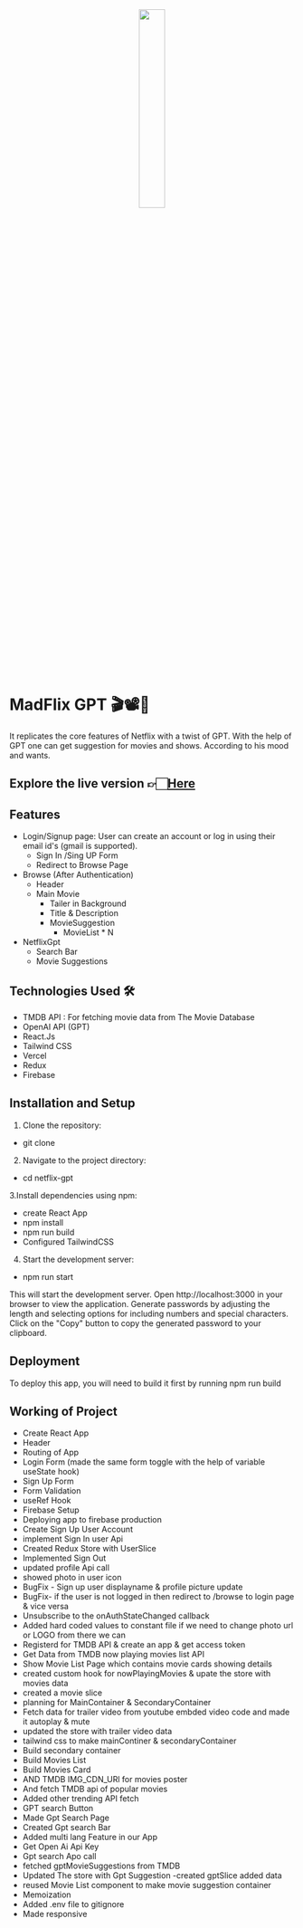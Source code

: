 <div align='center'><img style="width:30%" src='![MADFLIX](https://github.com/ImSakshiRai/MADFLIX-GPT/assets/92684307/1686549a-6ce3-4358-98cc-65724e4c781d)
'/></div>

# MadFlix GPT 🎬📽️🍿
It replicates the core features of Netflix with a twist of GPT.
With the help of GPT one can get suggestion  for movies and shows. 
According to his mood and wants.
 

## Explore the live version 👉🏻[Here](https://madflix-gpt-iamsakshirai.vercel.app/) 


## Features
- Login/Signup page: User can create an account or log in using their email id's (gmail is supported).
     - Sign In /Sing UP Form
     - Redirect to Browse Page
- Browse (After Authentication)
   - Header
   - Main Movie
      - Tailer in Background
      - Title & Description
      - MovieSuggestion
           - MovieList * N
- NetflixGpt
   - Search Bar
   - Movie Suggestions


## Technologies Used 🛠️
- TMDB API  : For fetching movie data from The Movie Database
- OpenAI API (GPT)
- React.Js
- Tailwind CSS
- Vercel
- Redux
- Firebase

## Installation and Setup
1. Clone the repository:
- git clone

2. Navigate to the project directory: 
- cd netflix-gpt

3.Install dependencies using npm:
- create React App
- npm install
- npm run build
- Configured TailwindCSS

4. Start the development server:
- npm run start 

This will start the development server. Open http://localhost:3000 in your browser to view the application.
Generate passwords by adjusting the length and selecting options for including numbers and special characters.
Click on the "Copy" button to copy the generated password to your clipboard.

## Deployment
To deploy this app, you will need to build it first by running
npm run build

## Working of Project
- Create React App
- Header
- Routing of App
- Login Form  (made the same form toggle  with the help of variable useState hook)
- Sign Up Form
- Form Validation
- useRef Hook
- Firebase Setup
- Deploying app to firebase production
- Create Sign Up User Account
- implement Sign In user Api
- Created Redux Store with UserSlice
- Implemented Sign Out
- updated profile Api call
- showed photo in user icon
- BugFix - Sign up user displayname & profile picture update
- BugFix- if the user is  not logged in then redirect to /browse to login page & vice versa 
- Unsubscribe to the onAuthStateChanged callback
- Added hard coded values to constant file if we need to change photo url or LOGO from there we can
- Registerd for TMDB API & create an app & get access token 
- Get Data from TMDB now playing movies list API
-  Show Movie List Page which contains movie cards showing details
- created custom hook for nowPlayingMovies & upate the store with movies data
- created a movie slice
- planning for MainContainer & SecondaryContainer 
- Fetch data for trailer video from youtube embded video code and made it autoplay & mute
- updated the store with trailer video data
- tailwind css to make mainContiner & secondaryContainer 
- Build secondary container
- Build Movies List
- Build Movies Card
- AND TMDB IMG_CDN_URl for movies poster
- And fetch TMDB api of popular movies
- Added other trending API fetch
- GPT search Button
- Made Gpt Search Page
- Created Gpt search Bar
- Added multi lang Feature in our App 
- Get Open Ai Api Key
- Gpt search Apo call
- fetched gptMovieSuggestions from TMDB
-  Updated The store with Gpt Suggestion -created gptSlice added data
- reused Movie List component to make movie suggestion container
- Memoization
- Added .env file to gitignore
- Made responsive 
